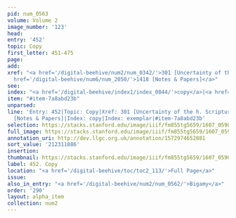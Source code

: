 ```yaml
---
pid: num_0563
volume: Volume 2
image_number: '123'
head:
entry: '452'
topic: Copy
first_letter: 451-475
page:
add:
xref: "<a href='/digital-beehive/num2/num_0342/'>301 [Uncertainty of the h. Scripture]</a>|<a
  href='/digital-beehive/num6/num_2050/'>1418 [Notes & Papers]</a>"
see:
index: "<a href='/digital-beehive/index1/index_0844/'>copy</a>|<a href='/digital-beehive/index2/index_1343/'>exemplar</a>"
item: "#item-7a8abd23b"
unparsed:
line: 'Entry: 452|Topic: Copy|Xref: 301 [Uncertainty of the h. Scripture]|Xref: 1418
  [Notes & Papers]|Index: copy|Index: exemplar|#item-7a8abd23b'
selection: https://stacks.stanford.edu/image/iiif/fm855tg5659/1607_0590/342,1886,2962,381/full/0/default.jpg
full_image: https://stacks.stanford.edu/image/iiif/fm855tg5659/1607_0590/full/full/0/default.jpg
annotation_uri: http://dev.llgc.org.uk/annotation/1572974652881
sort_value: '212311886'
insertion:
thumbnail: https://stacks.stanford.edu/image/iiif/fm855tg5659/1607_0590/342,1886,600,180/250,/0/default.jpg
label: 452. Copy
location: "<a href='/digital-beehive/toc/toc2_113/'>Full Page</a>"
issue:
also_in_entry: "<a href='/digital-beehive/num2/num_0562/'>Bigamy</a>"
order: '290'
layout: alpha_item
collection: num2
---
```

